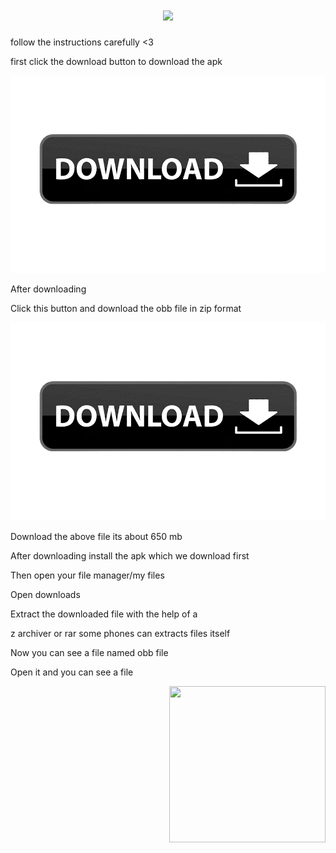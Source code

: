 <h1 align="center">
<img src="https://readme-typing-svg.herokuapp.com/?lines=Hola,+amigos!+👋;This+is+justin+x3....;by+using+this+website+;you'll+be+able+to+download;the+old+pubg+mobile&center=true&size=30">
  </a>
</h1>

follow the instructions carefully <3



first click the download button to download the apk

<code><a href="https://www.mediafire.com/file/cjlm7fof6qudym8/Battlegrounds_India.apk/file" title="apk file"><img  src="Images/download.png"></a></code>          



After downloading

Click this button and download the obb file in zip format


<code><a href="https://www.mediafire.com/file/bkirzlc681x86ir/obbfile.zip/file" title="obb"><img  src="Images/download.png"></a></code>

Download the above file its about 650 mb


After downloading install the apk which we download first


Then open your file manager/my files

Open downloads

Extract the downloaded file with the help of a

z archiver or rar some phones can extracts files itself

Now you can see a file named obb file

Open it and you can see a file

<div align="center">
<img src="" height="250" width="250" align="right">
  

